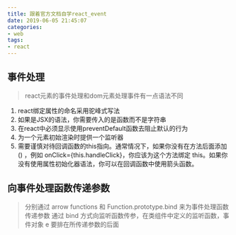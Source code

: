 ```yaml
---
title: 跟着官方文档自学react_event
date: 2019-06-05 21:45:07
categories:
- web
tags:
- react
---
```

## 事件处理
> react元素的事件处理和dom元素处理事件有一点语法不同
1. react绑定属性的命名采用驼峰式写法
2. 如果是JSX的语法，你需要传入的是函数而不是字符串
3. 在react中必须显示使用preventDefault函数去阻止默认的行为
4. 为一个元素初始渲染时提供一个监听器
5. 需要谨慎对待回调函数的this指向。通常情况下，如果你没有在方法后面添加 () ，例如 onClick={this.handleClick}，你应该为这个方法绑定 this。如果你没有使用属性初始化器语法，你可以在回调函数中使用箭头函数。

## 向事件处理函数传递参数
> 分别通过 arrow functions 和 Function.prototype.bind 来为事件处理函数传递参数
> 通过 bind 方式向监听函数传参，在类组件中定义的监听函数，事件对象 e 要排在所传递参数的后面

